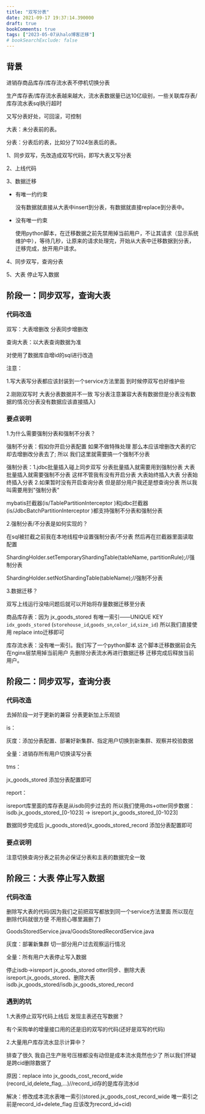 ```yaml
---
title: "双写分表"
date: 2021-09-17 19:37:14.390000
draft: true
bookComments: true
tags: ["2023-05-07从halo博客迁移"]
# bookSearchExclude: false
---
```

## 背景

进销存商品库存/库存流水表不停机切换分表

生产库存表/库存流水表越来越大，流水表数据量已达10亿级别，一些关联库存表/库存流水表sql执行超时

又写分表好处，可回滚，可控制



大表：未分表前的表。

分表：分表后的表，比如分了1024张表后的表。



1、同步双写，先改造成双写代码，即写大表又写分表

2、上线代码

3、数据迁移

- 有唯一约约束

  没有数据就直接从大表中insert到分表，有数据就直接replace到分表中。

- 没有唯一约束

  使用python脚本，在迁移数据之前先禁用掉当前用户，不让其请求（显示系统维护中），等待几秒，让原来的请求处理完，开始从大表中迁移数据到分表，迁移完成，放开用户请求。

4、同步双写，查询分表

5、大表 停止写入数据



## 阶段一：同步双写，查询大表

### 代码改造

双写：大表增删改 分表同步增删改

查询大表：以大表查询数据为准

对使用了数据库自增id的sql进行改造

注意：

1.写大表写分表都应该封装到一个service方法里面 到时候停双写也好维护些

2.刚刚双写时 大表分表数据并不一致 写分表注意兼容大表有数据但是分表没有数据的情况(分表没有数据应该直接插入)

### 要点说明

1.为什么需要强制分表和强制不分表？

强制不分表：假如你开启分表配置 如果不做特殊处理 那么本应该增删改大表的它却去增删改分表去了; 所以 我们这里就需要搞一个强制不分表

强制分表：1.jdbc批量插入碰上同步双写 分表批量插入就需要用到强制分表 大表批量插入就需要强制不分表 这样不管我有没有开启分表 大表始终插入大表 分表始终插入分表 2.如果暂时没有开启查询分表 但是部分用户我还是想查询分表 所以我叫需要用到"强制分表"

mybatis拦截器(is/TablePartitionInterceptor )和jdbc拦截器(is/JdbcBatchPartitionInterceptor )都支持强制不分表和强制分表

 

2.强制分表/不分表是如何实现的？

在sql被拦截之前我在本地线程中设置强制分表/不分表 然后再在拦截器里面读取配置

ShardingHolder.setTemporaryShardingTable(tableName, partitionRule);//强制分表

ShardingHolder.setNotShardingTable(tableName);//强制不分表

 

3.数据迁移？

双写上线运行没啥问题后就可以开始将存量数据迁移至分表

商品库存表：因为 jx_goods_stored 有唯一索引——UNIQUE KEY `idx_goods_stored` (`storehouse_id`,`goods_sn`,`color_id`,`size_id`) 所以我们直接使用 replace into迁移即可

库存流水表：没有唯一索引。我们写了一个python脚本 这个脚本迁移数据前会先在nginx层禁用掉当前用户 先删除分表流水再进行数据迁移 迁移完成后释放当前用户。



## 阶段二：同步双写，查询分表

### 代码改造

去掉阶段一对于更新的兼容 分表更新加上乐观锁

 

is：

灰度：添加分表配置、部署好新集群、指定用户切换到新集群、观察并校验数据

全量：进销存所有用户切换读写分表

tms：

jx_goods_stored 添加分表配置即可

report：

isreport库里面的库存表是从isdb同步过去的 所以我们使用dts+otter同步数据：isdb.jx_goods_stored_[0-1023] -> isreport.jx_goods_stored_[0-1023]

数据同步完成后 jx_goods_stored/jx_goods_stored_record 添加分表配置即可

### 要点说明

注意切换查询分表之前务必保证分表和主表的数据完全一致



## 阶段三：大表 停止写入数据

### 代码改造

删除写大表的代码(因为我们之前把双写都放到同一个service方法里面 所以现在删除代码就很方便 不用担心哪里漏删了)

GoodsStoredService.java/GoodsStoredRecordService.java

 

灰度：部署新集群 切一部分用户过去观察运行情况

全量：所有用户大表停止写入数据

 

停止isdb->isreport jx_goods_stored otter同步、删除大表isreport.jx_goods_stored、删除大表isdb.jx_goods_stored/isdb.jx_goods_stored_record

### 遇到的坑

1.大表停止双写代码上线后 发现主表还在写数据？

有个采购单的增量接口用的还是旧的双写的代码(还好是双写的代码)

2.大量用户库存流水显示计算中？

排查了很久 我自己生产账号压根都没有动但是成本流水竟然也少了 所以我们怀疑是跨cid删除数据了

原因：replace into jx_goods_cost_record_wide (record_id,delete_flag,...)//record_id存的是库存流水id

解决：修改成本流水表唯一索引(stored.jx_goods_cost_record_wide 唯一索引之前是record_id+delete_flag 应该改为record_id+cid)